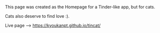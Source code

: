This page was created as the Homepage for a Tinder-like app, but for cats. 

Cats also deserve to find love :).

Live page --> https://kyoukanpt.github.io/tincat/
